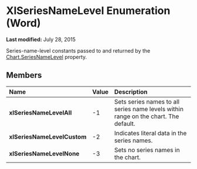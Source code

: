 
# XlSeriesNameLevel Enumeration (Word)

 **Last modified:** July 28, 2015

Series-name-level constants passed to and returned by the  [Chart.SeriesNameLevel](e77240d4-273c-460e-d10a-c43f67f6f955.md) property.

## Members



|**Name**|**Value**|**Description**|
|:-----|:-----|:-----|
| **xlSeriesNameLevelAll**|-1|Sets series names to all series name levels within range on the chart. The default.|
| **xlSeriesNameLevelCustom**|-2|Indicates literal data in the series names.|
| **xlSeriesNameLevelNone**|-3|Sets no series names in the chart.|
